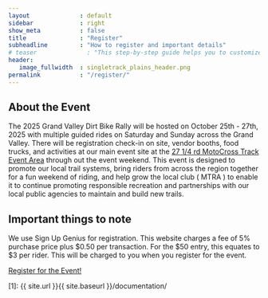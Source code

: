 ```yaml
---
layout              : default
sidebar             : right
show_meta           : false
title               : "Register"
subheadline         : "How to register and important details"
# teaser              : "This step-by-step guide helps you to customize Feeling Responsive to your needs."
header:
   image_fullwidth  : singletrack_plains_header.png
permalink           : "/register/"
---
```


<h2>About the Event</h2>
<p>
The 2025 Grand Valley Dirt Bike Rally will be hosted on October 25th - 27th, 2025 with multiple guided rides on Saturday and Sunday across the Grand Valley. There will be registration check-in on site, vendor booths, food trucks, and activities at our main event site at the <a href="https://maps.app.goo.gl/eYvQMGQFdTL6SLk26">27 1/4 rd MotoCross Track Event Area</a> through out the event weekend. This event is designed to promote our local trail systems, bring riders from across the region together for a fun weekend of riding, and help grow the local club ( MTRA ) to enable it to continue promoting responsible recreation and partnerships with our local public agencies to maintain and build new trails.
</p>

<h2>Important things to note</h2>
<p>
We use Sign Up Genius for registration. This website charges a fee of 5% purchase price plus $0.50 per transaction. For the $50 entry, this equates to $3 per rider. This will be charged to you when you register for the event. 
</p>

<a class="radius button small" href="https://www.signupgenius.com/go/10C0549ABA72EA7F8C16-57468629-grand#/">Register for the Event!</a>

 [1]: {{ site.url }}{{ site.baseurl }}/documentation/

<!-- image:
    thumb: gallery-example-2-thumb.jpg
    title: gallery-example-2.jpg
    caption: Unsplash.com
    caption_url: http://unsplash.com -->


